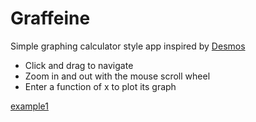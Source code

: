 # Graffeine

Simple graphing calculator style app inspired by [Desmos](https://www.desmos.com/calculator)

- Click and drag to navigate
- Zoom in and out with the mouse scroll wheel
- Enter a function of x to plot its graph

[example1](screenshots/example1.png)
